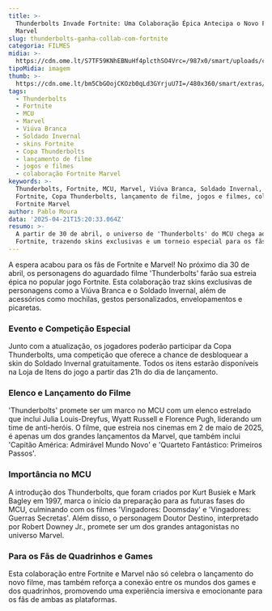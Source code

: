```yaml
---
title: >-
  Thunderbolts Invade Fortnite: Uma Colaboração Épica Antecipa o Novo Filme da
  Marvel
slug: thunderbolts-ganha-collab-com-fortnite
categoria: FILMES
midia: >-
  https://cdn.ome.lt/S7TF59KNhEBNuHf4plcthSO4Vrc=/987x0/smart/uploads/conteudo/fotos/OMELETE_CAPA_-_2025-04-21T113938.844.png
tipoMidia: imagem
thumb: >-
  https://cdn.ome.lt/bm5CbGOojCKOzb0qLd3GYrjuU7I=/480x360/smart/extras/conteudos/omelete_THUMB_-_2025-04-21T114227.302.png
tags:
  - Thunderbolts
  - Fortnite
  - MCU
  - Marvel
  - Viúva Branca
  - Soldado Invernal
  - skins Fortnite
  - Copa Thunderbolts
  - lançamento de filme
  - jogos e filmes
  - colaboração Fortnite Marvel
keywords: >-
  Thunderbolts, Fortnite, MCU, Marvel, Viúva Branca, Soldado Invernal, skins
  Fortnite, Copa Thunderbolts, lançamento de filme, jogos e filmes, colaboração
  Fortnite Marvel
author: Pablo Moura
data: '2025-04-21T15:20:33.064Z'
resumo: >-
  A partir de 30 de abril, o universo de 'Thunderbolts' do MCU chega ao
  Fortnite, trazendo skins exclusivas e um torneio especial para os fãs.
---
```


A espera acabou para os fãs de Fortnite e Marvel! No próximo dia 30 de abril, os personagens do aguardado filme 'Thunderbolts' farão sua estreia épica no popular jogo Fortnite. Esta colaboração traz skins exclusivas de personagens como a Viúva Branca e o Soldado Invernal, além de acessórios como mochilas, gestos personalizados, envelopamentos e picaretas.

### Evento e Competição Especial

Junto com a atualização, os jogadores poderão participar da Copa Thunderbolts, uma competição que oferece a chance de desbloquear a skin do Soldado Invernal gratuitamente. Todos os itens estarão disponíveis na Loja de Itens do jogo a partir das 21h do dia de lançamento.

### Elenco e Lançamento do Filme

'Thunderbolts' promete ser um marco no MCU com um elenco estrelado que inclui Julia Louis-Dreyfus, Wyatt Russell e Florence Pugh, liderando um time de anti-heróis. O filme, que estreia nos cinemas em 2 de maio de 2025, é apenas um dos grandes lançamentos da Marvel, que também inclui 'Capitão América: Admirável Mundo Novo' e 'Quarteto Fantástico: Primeiros Passos'.

### Importância no MCU

A introdução dos Thunderbolts, que foram criados por Kurt Busiek e Mark Bagley em 1997, marca o início da preparação para as futuras fases do MCU, culminando com os filmes 'Vingadores: Doomsday' e 'Vingadores: Guerras Secretas'. Além disso, o personagem Doutor Destino, interpretado por Robert Downey Jr., promete ser um dos grandes antagonistas no universo Marvel.

### Para os Fãs de Quadrinhos e Games

Esta colaboração entre Fortnite e Marvel não só celebra o lançamento do novo filme, mas também reforça a conexão entre os mundos dos games e dos quadrinhos, promovendo uma experiência imersiva e emocionante para os fãs de ambas as plataformas.
